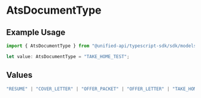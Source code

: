 # AtsDocumentType

## Example Usage

```typescript
import { AtsDocumentType } from "@unified-api/typescript-sdk/sdk/models/shared";

let value: AtsDocumentType = "TAKE_HOME_TEST";
```

## Values

```typescript
"RESUME" | "COVER_LETTER" | "OFFER_PACKET" | "OFFER_LETTER" | "TAKE_HOME_TEST" | "OTHER"
```